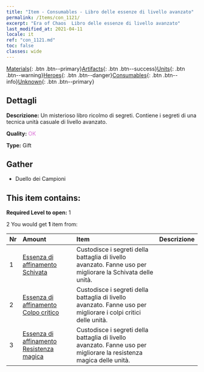 ```yaml
---
title: "Item - Consumables - Libro delle essenze di livello avanzato"
permalink: /Items/con_1121/
excerpt: "Era of Chaos  Libro delle essenze di livello avanzato"
last_modified_at: 2021-04-11
locale: it
ref: "con_1121.md"
toc: false
classes: wide
---
```

 [Materials](/it/Items/){: .btn .btn--primary}[Artifacts](/it/Items/Artifacts/){: .btn .btn--success}[Units](/it/Items/Units/){: .btn .btn--warning}[Heroes](/it/Items/Heroes/){: .btn .btn--danger}[Consumables](/it/Items/Consumables/){: .btn .btn--info}[Unknown](/it/Items/Unknown/){: .btn .btn--primary}

## Dettagli
 **Descrizione:** Un misterioso libro ricolmo di segreti. Contiene i segreti di una tecnica unità casuale di livello avanzato.

 **Quality:** <span style="color: #DA70D6">OK</span>

 **Type:** Gift

## Gather

*    Duello dei Campioni 

## This item contains:

 **Required Level to open:** 1

 2 You would get **1** item  from:

  | Nr | Amount |     Item    | Descrizione |
  |:---|:-------|:------------|:-----------:|
  | 1 | [Essenza di affinamento Schivata](/it/Items/con_1114/) | Custodisce i segreti della battaglia di livello avanzato. Fanne uso per migliorare la Schivata delle unità. | 
  | 2 | [Essenza di affinamento Colpo critico](/it/Items/con_1115/) | Custodisce i segreti della battaglia di livello avanzato. Fanne uso per migliorare i colpi critici delle unità. | 
  | 3 | [Essenza di affinamento Resistenza magica](/it/Items/con_1118/) | Custodisce i segreti della battaglia di livello avanzato. Fanne uso per migliorare la resistenza magica delle unità. | 
